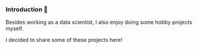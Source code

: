 ### Introduction 👋

Besides working as a data scientist, I also enjoy doing some hobby projects myself.

I decided to share some of these projects here!
